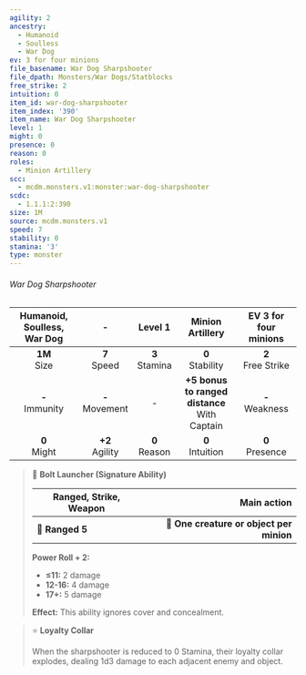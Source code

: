 ```yaml
---
agility: 2
ancestry:
  - Humanoid
  - Soulless
  - War Dog
ev: 3 for four minions
file_basename: War Dog Sharpshooter
file_dpath: Monsters/War Dogs/Statblocks
free_strike: 2
intuition: 0
item_id: war-dog-sharpshooter
item_index: '390'
item_name: War Dog Sharpshooter
level: 1
might: 0
presence: 0
reason: 0
roles:
  - Minion Artillery
scc:
  - mcdm.monsters.v1:monster:war-dog-sharpshooter
scdc:
  - 1.1.1:2:390
size: 1M
source: mcdm.monsters.v1
speed: 7
stability: 0
stamina: '3'
type: monster
---
```


###### War Dog Sharpshooter

| Humanoid, Soulless, War Dog |          -          |      Level 1       |                 Minion Artillery                  | EV 3 for four minions  |
| :-------------------------: | :-----------------: | :----------------: | :-----------------------------------------------: | :--------------------: |
|      **1M**<br/> Size       |  **7**<br/> Speed   | **3**<br/> Stamina |               **0**<br/> Stability                | **2**<br/> Free Strike |
|     **-**<br/> Immunity     | **-**<br/> Movement |         -          | **+5 bonus to ranged distance**<br/> With Captain |  **-**<br/> Weakness   |
|      **0**<br/> Might       | **+2**<br/> Agility | **0**<br/> Reason  |               **0**<br/> Intuition                |  **0**<br/> Presence   |

<!-- -->
> 🏹 **Bolt Launcher (Signature Ability)**
>
> | **Ranged, Strike, Weapon** |                          **Main action** |
> | -------------------------- | ---------------------------------------: |
> | **📏 Ranged 5**            | **🎯 One creature or object per minion** |
>
> **Power Roll + 2:**
>
> - **≤11:** 2 damage
> - **12-16:** 4 damage
> - **17+:** 5 damage
>
> **Effect:** This ability ignores cover and concealment.

<!-- -->
> ⭐️ **Loyalty Collar**
>
> When the sharpshooter is reduced to 0 Stamina, their loyalty collar explodes, dealing 1d3 damage to each adjacent enemy and object.
